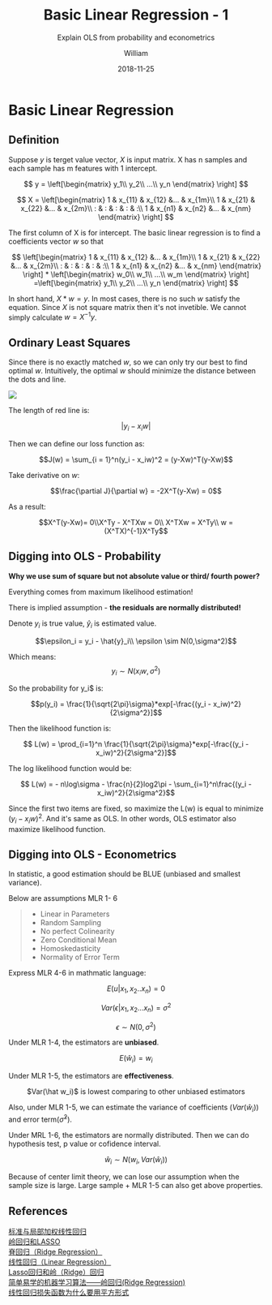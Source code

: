 ﻿---
layout:     post
title:      Basic Linear Regression - 1
subtitle:   Explain OLS from probability and econometrics
date:       2018-11-25
author:     William
header-img: img/post-bg-regression.jpg
catalog: true
tags:
    - Regression
    - Math
---
<script type="text/x-mathjax-config">
  MathJax.Hub.Config({
    tex2jax: { 
      inlineMath: [['$','$'], ['\\(','\\)']],
      processEscapes: true
    }
  });
  </script>
<script type="text/javascript" async
  src="https://cdnjs.cloudflare.com/ajax/libs/mathjax/2.7.5/MathJax.js?config=TeX-MML-AM_CHTML">
</script>

# Basic Linear Regression
## Definition
Suppose $y$ is terget value vector, $X$ is input matrix. X has n samples and each sample has m features with 1 intercept.

$$
y = \left[\begin{matrix}
y_1\\
y_2\\
...\\
y_n
\end{matrix} 
\right]
$$


$$
X = \left[\begin{matrix}
1 & x_{11} & x_{12} &... & x_{1m}\\
1 & x_{21} & x_{22} &... & x_{2m}\\
: & : & : & : & :\\
1 & x_{n1} & x_{n2} &... & x_{nm}
\end{matrix} 
\right]
$$

The first column of X is for intercept. The basic linear regression is to find a coefficients vector $w$ so that 

$$
\left[\begin{matrix}
1 & x_{11} & x_{12} &... & x_{1m}\\
1 & x_{21} & x_{22} &... & x_{2m}\\
: & : & : & : & :\\
1 & x_{n1} & x_{n2} &... & x_{nm}
\end{matrix} 
\right] * 
\left[\begin{matrix}
w_0\\
w_1\\
...\\
w_m
\end{matrix} 
\right]
=\left[\begin{matrix}
y_1\\
y_2\\
...\\
y_n
\end{matrix} 
\right]
$$

In short hand, $X*w = y$. In most cases, there is no such $w$ satisfy the equation. Since $X$ is not square matrix then it's not invetible. We cannot simply calculate $w = X^{-1}y$.

## Ordinary Least Squares
Since there is no exactly matched $w$, so we can only try our best to find optimal $w$. Intuitively,  the optimal $w$ should minimize the distance between the dots and line.

![](http://www.sthda.com/english/sthda-upload/images/machine-learning-essentials/linear-regression.png)

The length of red line is:

$$ |y_i - x_iw|$$

Then we can define our loss function as:

$$J(w) = \sum_{i = 1}^n(y_i - x_iw)^2 = (y-Xw)^T(y-Xw)$$

Take derivative on $w$:

$$\frac{\partial J}{\partial w} = -2X^T(y-Xw) = 0$$

As a result:

$$X^T(y-Xw)= 0\\X^Ty - X^TXw = 0\\
X^TXw = X^Ty\\ w = (X^TX)^{-1}X^Ty$$

## Digging into OLS - Probability
**Why we use sum of square but not absolute value or third/ fourth power?** 

Everything comes from maximum likelihood estimation!

There is implied assumption - **the residuals are normally distributed!**

Denote $y_i$ is true value, $\hat{y}_i$ is estimated value.

$$\epsilon_i = y_i - \hat{y}_i\\ \epsilon \sim N(0,\sigma^2)$$

Which means:
$$y_i \sim N(x_iw,\sigma^2)$$

So the probability for y_i$ is:

$$p(y_i) = \frac{1}{\sqrt{2\pi}\sigma}*exp[-\frac{(y_i - x_iw)^2}{2\sigma^2}]$$

Then the likelihood function is:

$$ L(w) = \prod_{i=1}^n \frac{1}{\sqrt{2\pi}\sigma}*exp[-\frac{(y_i - x_iw)^2}{2\sigma^2}]$$

The log likelihood function would be:

$$ L(w) = - n\log\sigma - \frac{n}{2}log2\pi - \sum_{i=1}^n\frac{(y_i - x_iw)^2}{2\sigma^2}$$

Since the first two items are fixed, so maximize the L(w) is equal to minimize $(y_i - x_iw)^2$. And it's same as OLS. In other words, OLS estimator also maximize likelihood function.

## Digging into OLS - Econometrics
In statistic, a good estimation should be BLUE (unbiased and smallest variance).

Below are assumptions MLR 1- 6 

>- Linear in Parameters
>- Random Sampling
>- No perfect Colinearity
>- Zero Conditional Mean 
>- Homoskedasticity 
>- Normality of Error Term 

Express MLR 4-6 in mathmatic language:

$$E(u|x_1,x_2..x_n) = 0$$

$$Var(\epsilon|x_1,x_2...x_n) = \sigma^2$$

$$\epsilon \sim N(0,\sigma^2)$$

Under MLR 1-4, the estimators are **unbiased**.

$$E(\hat w_i) = w_i$$

Under MLR 1-5, the estimators are **effectiveness**.

<center>$Var(\hat w_i)$ is lowest comparing to other unbiased estimators</center>

Also, under MLR 1-5, we can estimate the variance of coefficients ($Var(\hat w_i)$) and error term($\hat\sigma^2$).

Under MRL 1-6, the estimators are normally distributed. Then we can do hypothesis test, p value or cofidence interval.

$$\hat w_i \sim N(w_i,Var(\hat w_i))$$

Because of center limit theory, we can lose our assumption when the sample size is large. Large sample + MLR 1-5 can also get above properties.









## References
[标准与局部加权线性回归](https://zhuanlan.zhihu.com/p/30422174)  
[岭回归和LASSO](https://zhuanlan.zhihu.com/p/30535220)  
[脊回归（Ridge Regression）](https://blog.csdn.net/daunxx/article/details/51578787)  
[线性回归（Linear Regression）](https://blog.csdn.net/daunxx/article/details/51556677)  
[Lasso回归和岭（Ridge）回归](https://blog.csdn.net/qq_30981697/article/details/71438636)  
[简单易学的机器学习算法——岭回归(Ridge Regression)](https://blog.csdn.net/google19890102/article/details/27228279)  
[线性回归损失函数为什么要用平方形式](https://blog.csdn.net/saltriver/article/details/57544704)  




